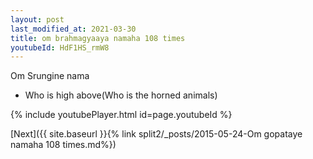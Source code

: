 ```yaml
---
layout: post
last_modified_at: 2021-03-30
title: om brahmagyaaya namaha 108 times
youtubeId: HdF1HS_rmW8
---
```

 
 
Om Srungine nama 
 
 -  Who is high above(Who is the horned animals) 
 
  
 
  
 
 
 
 
 
 


{% include youtubePlayer.html id=page.youtubeId %}
 
[Next]({{ site.baseurl }}{% link  split2/_posts/2015-05-24-Om gopataye namaha 108 times.md%})
 
